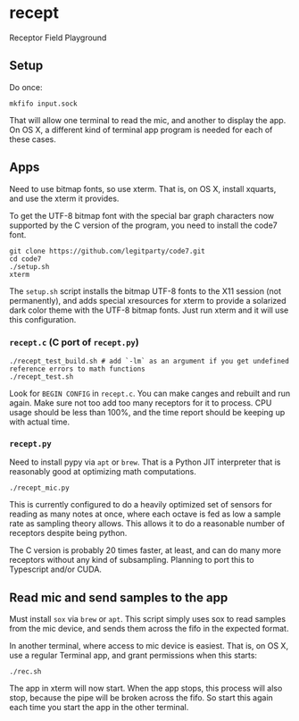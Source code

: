 # recept
Receptor Field Playground


## Setup
Do once:
```
mkfifo input.sock
```

That will allow one terminal to read the mic, and another to display the app. On OS X, a different kind of terminal app program is needed for each of these cases.

## Apps

Need to use bitmap fonts, so use xterm. That is, on OS X, install xquarts, and use the xterm it provides.

To get the UTF-8 bitmap font with the special bar graph characters now supported by the C version of the program, you need to install the code7 font.

```
git clone https://github.com/legitparty/code7.git
cd code7
./setup.sh
xterm
```
The `setup.sh` script installs the bitmap UTF-8 fonts to the X11 session (not permanently), and adds special xresources for xterm to provide a solarized dark color theme with the UTF-8 bitmap fonts. Just run xterm and it will use this configuration.


### `recept.c` (C port of `recept.py`)
```
./recept_test_build.sh # add `-lm` as an argument if you get undefined reference errors to math functions
./recept_test.sh
```

Look for `BEGIN CONFIG` in `recept.c`. You can make canges and rebuilt and run again. Make sure not too add too many receptors for it to process. CPU usage should be less than 100%, and the time report should be keeping up with actual time.

### `recept.py`

Need to install pypy via `apt` or `brew`. That is a Python JIT interpreter that is reasonably good at optimizing math computations.

```
./recept_mic.py
```

This is currently configured to do a heavily optimized set of sensors for reading as many notes at once, where each octave is fed as low a sample rate as sampling theory allows. This allows it to do a reasonable number of receptors despite being python.

The C version is probably 20 times faster, at least, and can do many more receptors without any kind of subsampling. Planning to port this to Typescript and/or CUDA.

## Read mic and send samples to the app

Must install `sox` via `brew` or `apt`. This script simply uses sox to read samples from the mic device, and sends them across the fifo in the expected format.

In another terminal, where access to mic device is easiest. That is, on OS X, use a regular Terminal app, and grant permissions when this starts:
```
./rec.sh
```

The app in xterm will now start. When the app stops, this process will also stop, because the pipe will be broken across the fifo. So start this again each time you start the app in the other terminal.
